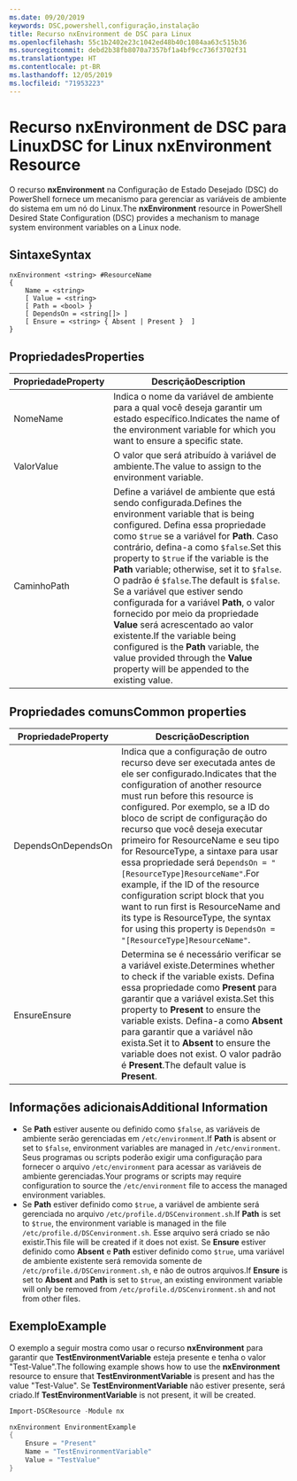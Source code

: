 ```yaml
---
ms.date: 09/20/2019
keywords: DSC,powershell,configuração,instalação
title: Recurso nxEnvironment de DSC para Linux
ms.openlocfilehash: 55c1b2402e23c1042ed48b40c1084aa63c515b36
ms.sourcegitcommit: debd2b38fb8070a7357bf1a4bf9cc736f3702f31
ms.translationtype: HT
ms.contentlocale: pt-BR
ms.lasthandoff: 12/05/2019
ms.locfileid: "71953223"
---
```

# <a name="dsc-for-linux-nxenvironment-resource"></a><span data-ttu-id="6c073-103">Recurso nxEnvironment de DSC para Linux</span><span class="sxs-lookup"><span data-stu-id="6c073-103">DSC for Linux nxEnvironment Resource</span></span>

<span data-ttu-id="6c073-104">O recurso **nxEnvironment** na Configuração de Estado Desejado (DSC) do PowerShell fornece um mecanismo para gerenciar as variáveis de ambiente do sistema em um nó do Linux.</span><span class="sxs-lookup"><span data-stu-id="6c073-104">The **nxEnvironment** resource in PowerShell Desired State Configuration (DSC) provides a mechanism to manage system environment variables on a Linux node.</span></span>

## <a name="syntax"></a><span data-ttu-id="6c073-105">Sintaxe</span><span class="sxs-lookup"><span data-stu-id="6c073-105">Syntax</span></span>

```Syntax
nxEnvironment <string> #ResourceName
{
    Name = <string>
    [ Value = <string>
    [ Path = <bool> }
    [ DependsOn = <string[]> ]
    [ Ensure = <string> { Absent | Present }  ]
}
```

## <a name="properties"></a><span data-ttu-id="6c073-106">Propriedades</span><span class="sxs-lookup"><span data-stu-id="6c073-106">Properties</span></span>

|<span data-ttu-id="6c073-107">Propriedade</span><span class="sxs-lookup"><span data-stu-id="6c073-107">Property</span></span> |<span data-ttu-id="6c073-108">Descrição</span><span class="sxs-lookup"><span data-stu-id="6c073-108">Description</span></span> |
|---|---|
|<span data-ttu-id="6c073-109">Nome</span><span class="sxs-lookup"><span data-stu-id="6c073-109">Name</span></span> |<span data-ttu-id="6c073-110">Indica o nome da variável de ambiente para a qual você deseja garantir um estado específico.</span><span class="sxs-lookup"><span data-stu-id="6c073-110">Indicates the name of the environment variable for which you want to ensure a specific state.</span></span> |
|<span data-ttu-id="6c073-111">Valor</span><span class="sxs-lookup"><span data-stu-id="6c073-111">Value</span></span> |<span data-ttu-id="6c073-112">O valor que será atribuído à variável de ambiente.</span><span class="sxs-lookup"><span data-stu-id="6c073-112">The value to assign to the environment variable.</span></span> |
|<span data-ttu-id="6c073-113">Caminho</span><span class="sxs-lookup"><span data-stu-id="6c073-113">Path</span></span> |<span data-ttu-id="6c073-114">Define a variável de ambiente que está sendo configurada.</span><span class="sxs-lookup"><span data-stu-id="6c073-114">Defines the environment variable that is being configured.</span></span> <span data-ttu-id="6c073-115">Defina essa propriedade como `$true` se a variável for **Path**. Caso contrário, defina-a como `$false`.</span><span class="sxs-lookup"><span data-stu-id="6c073-115">Set this property to `$true` if the variable is the **Path** variable; otherwise, set it to `$false`.</span></span> <span data-ttu-id="6c073-116">O padrão é `$false`.</span><span class="sxs-lookup"><span data-stu-id="6c073-116">The default is `$false`.</span></span> <span data-ttu-id="6c073-117">Se a variável que estiver sendo configurada for a variável **Path**, o valor fornecido por meio da propriedade **Value** será acrescentado ao valor existente.</span><span class="sxs-lookup"><span data-stu-id="6c073-117">If the variable being configured is the **Path** variable, the value provided through the **Value** property will be appended to the existing value.</span></span> |

## <a name="common-properties"></a><span data-ttu-id="6c073-118">Propriedades comuns</span><span class="sxs-lookup"><span data-stu-id="6c073-118">Common properties</span></span>

|<span data-ttu-id="6c073-119">Propriedade</span><span class="sxs-lookup"><span data-stu-id="6c073-119">Property</span></span> |<span data-ttu-id="6c073-120">Descrição</span><span class="sxs-lookup"><span data-stu-id="6c073-120">Description</span></span> |
|---|---|
|<span data-ttu-id="6c073-121">DependsOn</span><span class="sxs-lookup"><span data-stu-id="6c073-121">DependsOn</span></span> |<span data-ttu-id="6c073-122">Indica que a configuração de outro recurso deve ser executada antes de ele ser configurado.</span><span class="sxs-lookup"><span data-stu-id="6c073-122">Indicates that the configuration of another resource must run before this resource is configured.</span></span> <span data-ttu-id="6c073-123">Por exemplo, se a ID do bloco de script de configuração do recurso que você deseja executar primeiro for ResourceName e seu tipo for ResourceType, a sintaxe para usar essa propriedade será `DependsOn = "[ResourceType]ResourceName"`.</span><span class="sxs-lookup"><span data-stu-id="6c073-123">For example, if the ID of the resource configuration script block that you want to run first is ResourceName and its type is ResourceType, the syntax for using this property is `DependsOn = "[ResourceType]ResourceName"`.</span></span> |
|<span data-ttu-id="6c073-124">Ensure</span><span class="sxs-lookup"><span data-stu-id="6c073-124">Ensure</span></span> |<span data-ttu-id="6c073-125">Determina se é necessário verificar se a variável existe.</span><span class="sxs-lookup"><span data-stu-id="6c073-125">Determines whether to check if the variable exists.</span></span> <span data-ttu-id="6c073-126">Defina essa propriedade como **Present** para garantir que a variável exista.</span><span class="sxs-lookup"><span data-stu-id="6c073-126">Set this property to **Present** to ensure the variable exists.</span></span> <span data-ttu-id="6c073-127">Defina-a como **Absent** para garantir que a variável não exista.</span><span class="sxs-lookup"><span data-stu-id="6c073-127">Set it to **Absent** to ensure the variable does not exist.</span></span> <span data-ttu-id="6c073-128">O valor padrão é **Present**.</span><span class="sxs-lookup"><span data-stu-id="6c073-128">The default value is **Present**.</span></span> |

## <a name="additional-information"></a><span data-ttu-id="6c073-129">Informações adicionais</span><span class="sxs-lookup"><span data-stu-id="6c073-129">Additional Information</span></span>

- <span data-ttu-id="6c073-130">Se **Path** estiver ausente ou definido como `$false`, as variáveis de ambiente serão gerenciadas em `/etc/environment`.</span><span class="sxs-lookup"><span data-stu-id="6c073-130">If **Path** is absent or set to `$false`, environment variables are managed in `/etc/environment`.</span></span>
  <span data-ttu-id="6c073-131">Seus programas ou scripts poderão exigir uma configuração para fornecer o arquivo `/etc/environment` para acessar as variáveis de ambiente gerenciadas.</span><span class="sxs-lookup"><span data-stu-id="6c073-131">Your programs or scripts may require configuration to source the `/etc/environment` file to access the managed environment variables.</span></span>
- <span data-ttu-id="6c073-132">Se **Path** estiver definido como `$true`, a variável de ambiente será gerenciada no arquivo `/etc/profile.d/DSCenvironment.sh`.</span><span class="sxs-lookup"><span data-stu-id="6c073-132">If **Path** is set to `$true`, the environment variable is managed in the file `/etc/profile.d/DSCenvironment.sh`.</span></span> <span data-ttu-id="6c073-133">Esse arquivo será criado se não existir.</span><span class="sxs-lookup"><span data-stu-id="6c073-133">This file will be created if it does not exist.</span></span> <span data-ttu-id="6c073-134">Se **Ensure** estiver definido como **Absent** e **Path** estiver definido como `$true`, uma variável de ambiente existente será removida somente de `/etc/profile.d/DSCenvironment.sh`, e não de outros arquivos.</span><span class="sxs-lookup"><span data-stu-id="6c073-134">If **Ensure** is set to **Absent** and **Path** is set to `$true`, an existing environment variable will only be removed from `/etc/profile.d/DSCenvironment.sh` and not from other files.</span></span>

## <a name="example"></a><span data-ttu-id="6c073-135">Exemplo</span><span class="sxs-lookup"><span data-stu-id="6c073-135">Example</span></span>

<span data-ttu-id="6c073-136">O exemplo a seguir mostra como usar o recurso **nxEnvironment** para garantir que **TestEnvironmentVariable** esteja presente e tenha o valor "Test-Value".</span><span class="sxs-lookup"><span data-stu-id="6c073-136">The following example shows how to use the **nxEnvironment** resource to ensure that **TestEnvironmentVariable** is present and has the value "Test-Value".</span></span> <span data-ttu-id="6c073-137">Se **TestEnvironmentVariable** não estiver presente, será criado.</span><span class="sxs-lookup"><span data-stu-id="6c073-137">If **TestEnvironmentVariable** is not present, it will be created.</span></span>

```powershell
Import-DSCResource -Module nx

nxEnvironment EnvironmentExample
{
    Ensure = "Present"
    Name = "TestEnvironmentVariable"
    Value = "TestValue"
}
```